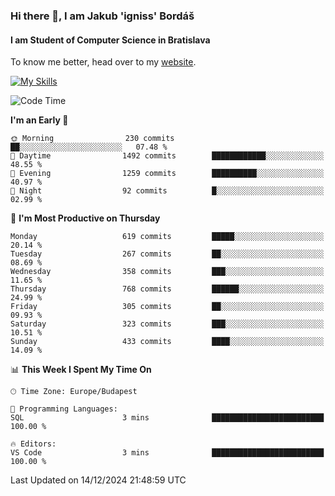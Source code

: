 ### Hi there 👋, I am Jakub 'igniss' Bordáš

#### I am Student of Computer Science in Bratislava
To know me better, head over to my [website](https://bordas.sk).

[![My Skills](https://skillicons.dev/icons?i=js,html,css,figma,svelte,java,kotlin,python,postgresql,typescript,nest,nodejs)](https://bordas.sk)


<!--START_SECTION:waka-->
![Code Time](http://img.shields.io/badge/Code%20Time-1%2C612%20hrs%208%20mins-blue)

**I'm an Early 🐤** 

```text
🌞 Morning                230 commits         ██░░░░░░░░░░░░░░░░░░░░░░░   07.48 % 
🌆 Daytime                1492 commits        ████████████░░░░░░░░░░░░░   48.55 % 
🌃 Evening                1259 commits        ██████████░░░░░░░░░░░░░░░   40.97 % 
🌙 Night                  92 commits          █░░░░░░░░░░░░░░░░░░░░░░░░   02.99 % 
```
📅 **I'm Most Productive on Thursday** 

```text
Monday                   619 commits         █████░░░░░░░░░░░░░░░░░░░░   20.14 % 
Tuesday                  267 commits         ██░░░░░░░░░░░░░░░░░░░░░░░   08.69 % 
Wednesday                358 commits         ███░░░░░░░░░░░░░░░░░░░░░░   11.65 % 
Thursday                 768 commits         ██████░░░░░░░░░░░░░░░░░░░   24.99 % 
Friday                   305 commits         ██░░░░░░░░░░░░░░░░░░░░░░░   09.93 % 
Saturday                 323 commits         ███░░░░░░░░░░░░░░░░░░░░░░   10.51 % 
Sunday                   433 commits         ████░░░░░░░░░░░░░░░░░░░░░   14.09 % 
```


📊 **This Week I Spent My Time On** 

```text
🕑︎ Time Zone: Europe/Budapest

💬 Programming Languages: 
SQL                      3 mins              █████████████████████████   100.00 % 

🔥 Editors: 
VS Code                  3 mins              █████████████████████████   100.00 % 
```


 Last Updated on 14/12/2024 21:48:59 UTC
<!--END_SECTION:waka-->
